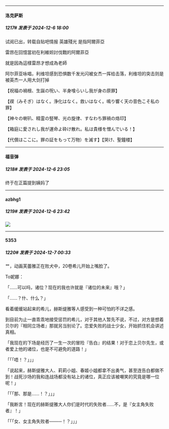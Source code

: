 ﻿
*****

####  洛克萨斯  
##### 1217#       发表于 2024-12-6 18:00

试阅已出，转载自贴吧情报
英雄殘光 是指阿爾菲亞

雷昂在回憶當初在利維妲討伐戰的阿爾菲亞

就是因為這樣雷昂才想成為老師

阿尔菲亚咏唱，利维坦感到恐惧数千发光闪被女杰一挥给击落，利维坦的突击则是被英杰一人用大剑打掉

【祝福の禍根、生誕の呪い、半身喰らいし我が身の原罪】

【禊（みそぎ）はなく。浄化はなく。救いはなく。鳴り響く天の音色こそ私の罪】

【神々の喇叭、精霊の竪琴、光の旋律、すなわち罪禍の烙印】

【箱庭に愛されし我が運命よ砕け散れ。私は貴様を憎んでいる！】

【代償はここに。罪の証をもって万物）を滅す】【哭け、聖鐘楼】


*****

####  福音弹  
##### 1218#       发表于 2024-12-6 23:05

终于在正篇提到姨妈了


*****

####  azbhg1  
##### 1219#       发表于 2024-12-6 23:42

<img src="https://p.sda1.dev/20/24688aeede7a3fd1593eb79e0353ec1d/image.jpg" referrerpolicy="no-referrer">


*****

####  5353  
##### 1220#       发表于 2024-12-7 00:33

艹，动画芙蕾雅正在败犬中，20卷希儿开始上嘴脸了。

To妮娜：

「……可以吗，诸位？现在的我也许就是『诸位的未来』哦？」

「……？什、什么？」

看着缓缓站起来的希儿，赫斯缇雅等人感受到一种可怕的不详之感。

到目前为止一直乖乖地接受惩罚的希儿，对于其他人暂先不说，不过，对方是想着贝尔的『相同立场者』那就另当别论了。恋爱失败的战士少女，开始抓住机会讲述真相。

「我现在的下场是经历了一生一次的冒险『告白』的结果！对于恋上贝尔先生，或者爱上他的诸位，也是不可避免的道路！」

「「「唔！？」」」

「说起来，赫斯缇雅大人、莉莉小姐、春姬小姐都拿不出勇气，甚至连告白都做不到！战死沙场的我和连战场都没有站上的诸位，真正应该被嘲笑的究竟是哪一位呢！」

「「「那、那是……！？」」」

「我断言！现在的赫斯缇雅大人你们是时代的失败者……不，是『女主角失败者』！」

「「「女、女主角失败者────！？」」」

